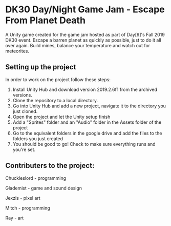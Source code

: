 # DK30 Day/Night Game Jam - Escape From Planet Death
  A Unity game created for the game jam hosted as part of Day[9]'s Fall 2019 DK30 event.
Escape a barren planet as quickly as possible, just to do it all over again. Build mines, balance your temperature and watch out for meteorites.

## Setting up the project
In order to work on the project follow these steps:

1. Install Unity Hub and download version 2019.2.6f1 from the archived versions.
2. Clone the repository to a local directory.
3. Go into Unity Hub and add a new project, navigate it to the directory you just cloned.
4. Open the project and let the Unity setup finish
5. Add a "Sprites" folder and an "Audio" folder in the Assets folder of the project
6. Go to the equivalent folders in the google drive and add the files to the folders you just created
7. You should be good to go! Check to make sure everything runs and you're set.


## Contributers to the project:
  Chuckleslord - programming
  
  Glademist - game and sound design
  
  Jexzis - pixel art
  
  Mitch - programming
  
  Ray - art
